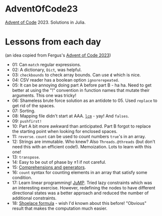 # AdventOfCode23

[Advent of Code](https://adventofcode.com) 2023. Solutions in Julia.

# Lessons from each day

(an idea copied from Fergus's [Advent of Code 2023](https://github.com/fjebaker/advent-of-code-2023))

- 01: Can `match` regular expressions.
- 02: A dictionary, `Dict`, was helpful.
- 03: `checkbounds` to check array bounds. Can use `∉` which is nice.
- 04: CSV reader has a boolean option `ignorerepeated`.
- 05: It can be annoying doing part A before part B - ha ha. Need to get better at using the "!" convention in function names that mutate their arguments. This one was tricky!
- 06: Shameless brute force solution as an antidote to 05. Used `replace` to get rid of the spaces.
- 07: Sorting.
- 08: Mapping file didn't start at AAA. [`lcm`](https://docs.julialang.org/en/v1/base/math/#Base.lcm) - yay! And `falses`.
- 09: `pushfirst!`
- 10: Part A bit more awkward than anticipated. Part B forgot to replace the starting point when looking for enclosed spaces.
- 11: `reverse`. `count` can be used to count numbers `true`'s in an array.
- 12: Strings are immutable. Who knew? Also `Threads.@threads` (but don't need this with an efficient code!). Memoization. Lots to learn with this one!
- 13: `transpose`.
- 14: Easy to be out of phase by ±1 if not careful.
- 15: [Comprehensions and generators](https://docs.julialang.org/en/v1/manual/arrays/#man-comprehensions).
- 16: `count` syntax for counting elements in an array that satisfy some condition.
- 17: Learn linear programming! [JuMP](https://jump.dev/JuMP.jl/stable/). Tried lazy constraints which was an interesting exercise. However, redefining the nodes to have different directional states was a better approach and reduced the number of additional constraints.
- 18: [Shoelace formula](https://en.wikipedia.org/wiki/Shoelace_formula) - wish I'd known about this before! "Obvious" result that makes the computation much easier.